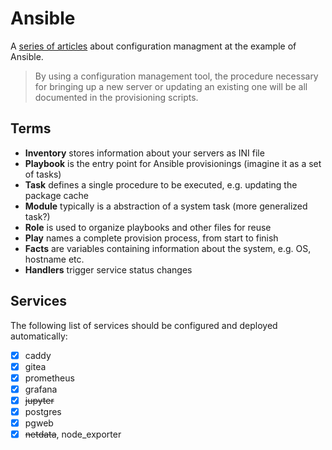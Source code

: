 # Ansible

A [series of articles](https://www.digitalocean.com/community/tutorials/an-introduction-to-configuration-management) about configuration managment at the example of Ansible.

> By using a configuration management tool, the procedure necessary for bringing up a new server or updating an existing one will be all documented in the provisioning scripts.

## Terms

- **Inventory** stores information about your servers as INI file
- **Playbook** is the entry point for Ansible provisionings (imagine it as a set of tasks)
- **Task** defines a single procedure to be executed, e.g. updating the package cache
- **Module** typically is a abstraction of a system task (more generalized task?)
- **Role** is used to organize playbooks and other files for reuse
- **Play** names a complete provision process, from start to finish
- **Facts** are variables containing information about the system, e.g. OS, hostname etc.
- **Handlers** trigger service status changes

## Services

The following list of services should be configured and deployed automatically:

- [x] caddy
- [x] gitea
- [x] prometheus
- [x] grafana
- [x] ~~jupyter~~
- [x] postgres
- [x] pgweb
- [x] ~~netdata~~, node_exporter
